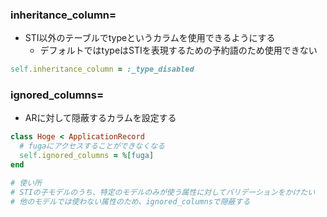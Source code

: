 ### inheritance_column=
- STI以外のテーブルでtypeというカラムを使用できるようにする
  - デフォルトではtypeはSTIを表現するための予約語のため使用できない

```ruby
self.inheritance_column = :_type_disabled
```

### ignored_columns=
- ARに対して隠蔽するカラムを設定する

```ruby
class Hoge < ApplicationRecord
  # fugaにアクセスすることができなくなる
  self.ignored_columns = %[fuga]
end

# 使い所
# STIの子モデルのうち、特定のモデルのみが使う属性に対してバリデーションをかけたい
# 他のモデルでは使わない属性のため、ignored_columnsで隠蔽する
```
